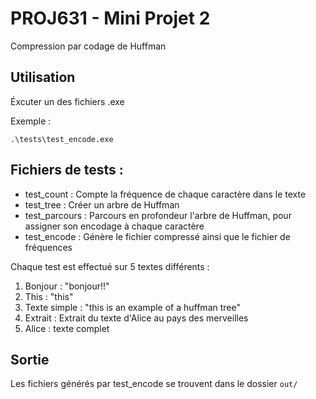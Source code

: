 # PROJ631 - Mini Projet 2
Compression par codage de Huffman

## Utilisation
Éxcuter un des fichiers .exe

Exemple :
```
.\tests\test_encode.exe
```

## Fichiers de tests :
- test_count : Compte la fréquence de chaque caractère dans le texte
- test_tree : Créer un arbre de Huffman
- test_parcours : Parcours en profondeur l'arbre de Huffman, pour assigner son encodage à chaque caractère
- test_encode : Génère le fichier compressé ainsi que le fichier de fréquences

Chaque test est effectué sur 5 textes différents :
1. Bonjour : "bonjour!!"
2. This : "this"
3. Texte simple : "this is an example of a huffman tree"
4. Extrait : Extrait du texte d'Alice au pays des merveilles
5. Alice : texte complet

## Sortie
Les fichiers générés par test_encode se trouvent dans le dossier `out/`
